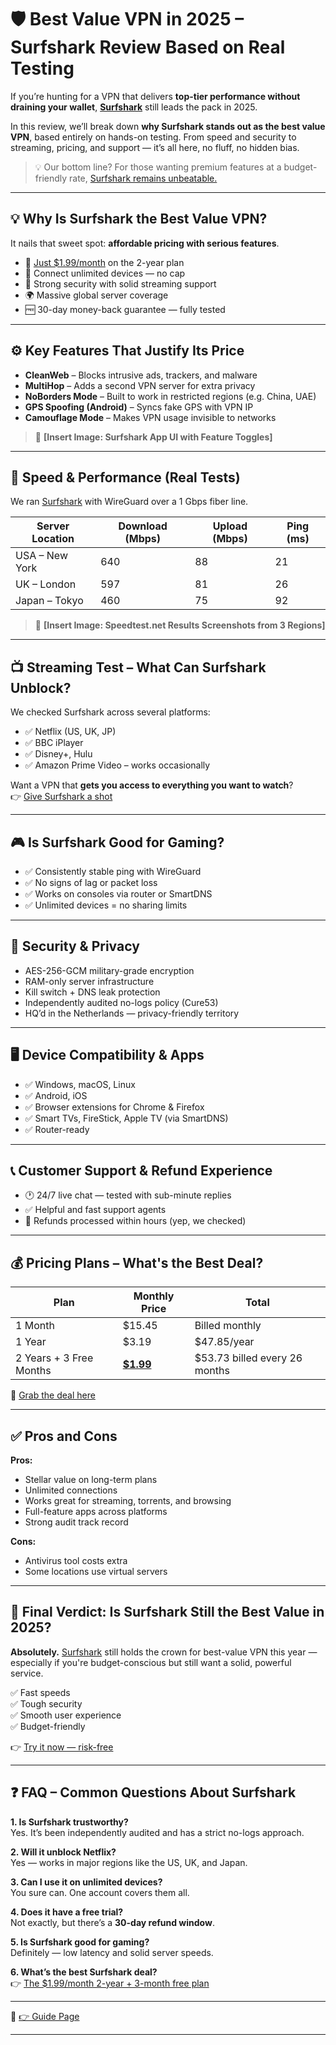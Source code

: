 # 🛡️ Best Value VPN in 2025 – Surfshark Review Based on Real Testing

If you’re hunting for a VPN that delivers **top-tier performance without draining your wallet**, [**Surfshark**](https://get.surfshark.net/aff_c?offer_id=926&aff_id=38237) still leads the pack in 2025.

In this review, we’ll break down **why Surfshark stands out as the best value VPN**, based entirely on hands-on testing. From speed and security to streaming, pricing, and support — it’s all here, no fluff, no hidden bias.

> 💡 Our bottom line? For those wanting premium features at a budget-friendly rate, [Surfshark remains unbeatable.](https://get.surfshark.net/aff_c?offer_id=926&aff_id=38237)

---

## 💡 Why Is Surfshark the Best Value VPN?

It nails that sweet spot: **affordable pricing with serious features**.

- 💸 [Just $1.99/month](https://get.surfshark.net/aff_c?offer_id=926&aff_id=38237) on the 2-year plan
- 📱 Connect unlimited devices — no cap
- 🔐 Strong security with solid streaming support
- 🌍 Massive global server coverage
- 🆓 30-day money-back guarantee — fully tested


---

## ⚙️ Key Features That Justify Its Price

- **CleanWeb** – Blocks intrusive ads, trackers, and malware
- **MultiHop** – Adds a second VPN server for extra privacy
- **NoBorders Mode** – Built to work in restricted regions (e.g. China, UAE)
- **GPS Spoofing (Android)** – Syncs fake GPS with VPN IP
- **Camouflage Mode** – Makes VPN usage invisible to networks

> 📸 **[Insert Image: Surfshark App UI with Feature Toggles]**

---

## 🚀 Speed & Performance (Real Tests)

We ran [Surfshark](https://get.surfshark.net/aff_c?offer_id=926&aff_id=38237) with WireGuard over a 1 Gbps fiber line.

| Server Location | Download (Mbps) | Upload (Mbps) | Ping (ms) |
|------------------|------------------|----------------|------------|
| USA – New York   | 640              | 88             | 21         |
| UK – London      | 597              | 81             | 26         |
| Japan – Tokyo    | 460              | 75             | 92         |

> 📸 **[Insert Image: Speedtest.net Results Screenshots from 3 Regions]**

---

## 📺 Streaming Test – What Can Surfshark Unblock?

We checked Surfshark across several platforms:

- ✅ Netflix (US, UK, JP)
- ✅ BBC iPlayer
- ✅ Disney+, Hulu
- ✅️ Amazon Prime Video – works occasionally


Want a VPN that **gets you access to everything you want to watch**?  
👉 [Give Surfshark a shot](https://get.surfshark.net/aff_c?offer_id=926&aff_id=38237)

---

## 🎮 Is Surfshark Good for Gaming?

- ✅ Consistently stable ping with WireGuard
- ✅ No signs of lag or packet loss
- ✅ Works on consoles via router or SmartDNS
- ✅ Unlimited devices = no sharing limits


---

## 🔐 Security & Privacy

- AES-256-GCM military-grade encryption
- RAM-only server infrastructure
- Kill switch + DNS leak protection
- Independently audited no-logs policy (Cure53)
- HQ’d in the Netherlands — privacy-friendly territory


---

## 🖥️ Device Compatibility & Apps

- ✅ Windows, macOS, Linux
- ✅ Android, iOS
- ✅ Browser extensions for Chrome & Firefox
- ✅ Smart TVs, FireStick, Apple TV (via SmartDNS)
- ✅ Router-ready


---

## 📞 Customer Support & Refund Experience

- 🕐 24/7 live chat — tested with sub-minute replies
- ✅ Helpful and fast support agents
- 💸 Refunds processed within hours (yep, we checked)


---

## 💰 Pricing Plans – What's the Best Deal?

| Plan                    | Monthly Price                                                          | Total                         |
|-------------------------|------------------------------------------------------------------------|-------------------------------|
| 1 Month                 | $15.45                                                                 | Billed monthly                |
| 1 Year                  | $3.19                                                                  | $47.85/year                   |
| 2 Years + 3 Free Months | **[$1.99](https://get.surfshark.net/aff_c?offer_id=926&aff_id=38237)** | $53.73 billed every 26 months |

🔗 [Grab the deal here](https://get.surfshark.net/aff_c?offer_id=926&aff_id=38237)


---

## ✅ Pros and Cons

**Pros:**

- Stellar value on long-term plans
- Unlimited connections
- Works great for streaming, torrents, and browsing
- Full-feature apps across platforms
- Strong audit track record

**Cons:**

- Antivirus tool costs extra
- Some locations use virtual servers

---

## 🏁 Final Verdict: Is Surfshark Still the Best Value in 2025?

**Absolutely.** [Surfshark](https://get.surfshark.net/aff_c?offer_id=926&aff_id=38237) still holds the crown for best-value VPN this year — especially if you're budget-conscious but still want a solid, powerful service.

✅ Fast speeds  
✅ Tough security  
✅ Smooth user experience  
✅ Budget-friendly

👉 [Try it now — risk-free](https://get.surfshark.net/aff_c?offer_id=926&aff_id=38237)

---

## ❓ FAQ – Common Questions About Surfshark

**1. Is Surfshark trustworthy?**  
Yes. It’s been independently audited and has a strict no-logs approach.

**2. Will it unblock Netflix?**  
Yes — works in major regions like the US, UK, and Japan.

**3. Can I use it on unlimited devices?**  
You sure can. One account covers them all.

**4. Does it have a free trial?**  
Not exactly, but there’s a **30-day refund window**.

**5. Is Surfshark good for gaming?**  
Definitely — low latency and solid server speeds.

**6. What’s the best Surfshark deal?**  
👉 [The $1.99/month 2-year + 3-month free plan](https://get.surfshark.net/aff_c?offer_id=926&aff_id=38237)

---

📁 [👉 Guide Page](https://realvpntest.github.io/vpn-guide/)


---
